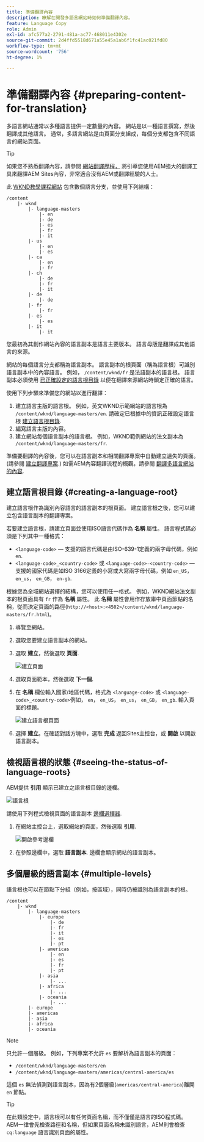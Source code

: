 ```yaml
---
title: 準備翻譯內容
description: 瞭解在開發多語言網站時如何準備翻譯內容。
feature: Language Copy
role: Admin
exl-id: afc577a2-2791-481a-ac77-468011e4302e
source-git-commit: 2d4ffd5518d671a55e45a1ab6f1fc41ac021fd80
workflow-type: tm+mt
source-wordcount: '756'
ht-degree: 1%

---
```


# 準備翻譯內容 {#preparing-content-for-translation}

多語言網站通常以多種語言提供一定數量的內容。 網站是以一種語言撰寫，然後翻譯成其他語言。 通常，多語言網站是由頁面分支組成，每個分支都包含不同語言的網站頁面。

>[!TIP]
>
>如果您不熟悉翻譯內容，請參閱 [網站翻譯歷程，](/help/journey-sites/translation/overview.md) 將引導您使用AEM強大的翻譯工具來翻譯AEM Sites內容，非常適合沒有AEM或翻譯經驗的人士。

此 [WKND教學課程網站](/help/implementing/developing/introduction/develop-wknd-tutorial.md) 包含數個語言分支，並使用下列結構：

```text
/content
    |- wknd
        |- language-masters
            |- en
            |- de
            |- es
            |- fr
            |- it
        |- us
            |- en
            |- es
        |- ca
            |- en
            |- fr
        |- ch
            |- de
            |- fr
            |- it
        |- de
            |- de
        |- fr
            |- fr
        |- es
            |- es
        |- it
            |- it
```

您最初為其創作網站內容的語言副本是語言主要版本。 語言母版是翻譯成其他語言的來源。

網站的每個語言分支都稱為語言副本。 語言副本的根頁面（稱為語言根）可識別語言副本中的內容語言。 例如， `/content/wknd/fr` 是法語副本的語言根。 語言副本必須使用 [已正確設定的語言根目錄](preparation.md#creating-a-language-root) 以便在翻譯來源網站時鎖定正確的語言。

使用下列步驟來準備您的網站以進行翻譯：

1. 建立語言主版的語言根。 例如，英文WKND示範網站的語言根為 `/content/wknd/language-masters/en`. 請確定已根據中的資訊正確設定語言根 [建立語言根目錄](preparation.md#creating-a-language-root).
1. 編寫語言主版的內容。
1. 建立網站每個語言副本的語言根。 例如，WKND範例網站的法文副本為 `/content/wknd/language-masters/fr`.

準備要翻譯的內容後，您可以在語言副本和相關翻譯專案中自動建立遺失的頁面。 (請參閱 [建立翻譯專案](managing-projects.md).) 如需AEM內容翻譯流程的概觀，請參閱 [翻譯多語言網站的內容](overview.md).

## 建立語言根目錄 {#creating-a-language-root}

建立語言根作為識別內容語言的語言副本的根頁面。 建立語言根之後，您可以建立包含語言副本的翻譯專案。

若要建立語言根，請建立頁面並使用ISO語言代碼作為 **名稱** 屬性。 語言程式碼必須是下列其中一種格式：

* `<language-code>`  — 支援的語言代碼是由ISO-639-1定義的兩字母代碼，例如 `en`.
* `<language-code>_<country-code>` 或 `<language-code>-<country-code>`  — 支援的國家代碼是如ISO 3166定義的小寫或大寫兩字母代碼，例如 `en_US`， `en_us`， `en_GB`， `en-gb`.

根據您為全域網站選擇的結構，您可以使用任一格式。 例如，WKND網站法文副本的根頁面具有 `fr` 作為 **名稱** 屬性。 此 **名稱** 屬性會用作存放庫中頁面節點的名稱，從而決定頁面的路徑(`http://<host>:<4502>/content/wknd/language-masters/fr.html`)。

1. 導覽至網站。
1. 選取您要建立語言副本的網站。
1. 選取 **建立**，然後選取 **頁面**.

   ![建立頁面](../assets/create-page.png)

1. 選取頁面範本，然後選取 **下一個**.
1. 在 **名稱** 欄位輸入國家/地區代碼，格式為 `<language-code>` 或 `<language-code>_<country-code>`例如， `en`， `en_US`， `en_us`， `en_GB`， `en_gb`. 輸入頁面的標題。

   ![建立語言根頁面](../assets/create-language-root.png)

1. 選擇 **建立**。在確認對話方塊中，選取 **完成** 返回Sites主控台，或 **開啟** 以開啟語言副本。

## 檢視語言根的狀態 {#seeing-the-status-of-language-roots}

AEM提供 **引用** 顯示已建立之語言根目錄的邊欄。

![語言根](../assets/language-roots.png)

請使用下列程式檢視頁面的語言副本 [邊欄選擇器](/help/sites-cloud/authoring/getting-started/basic-handling.md#rail-selector).

1. 在網站主控台上，選取網站的頁面，然後選取 **引用**.

   ![開啟參考邊欄](../assets/opening-references-rail.png)

1. 在參照邊欄中，選取 **語言副本**. 邊欄會顯示網站的語言副本。

## 多個層級的語言副本 {#multiple-levels}

語言根也可以在節點下分組（例如，按區域），同時仍被識別為語言副本的根。

```text
/content
    |- wknd
        |- language-masters
            |- europe
                |- de
                |- fr
                |- it
                |- es
                ]- pt
            |- americas
                |- en
                |- es
                |- fr
                |- pt
            |- asia
                |- ...
            |- africa
                |- ...
            |- oceania
                |- ...
        |- europe
        |- americas
        |- asia
        |- africa
        |- oceania            
```

>[!NOTE]
>
>只允許一個層級。 例如，下列專案不允許 `es` 要解析為語言副本的頁面：
>
>* `/content/wknd/language-masters/en`
>* `/content/wknd/language-masters/americas/central-america/es`
>
> 這個 `es` 無法偵測到語言副本，因為有2個層級(`americas/central-america`)離開 `en` 節點。

>[!TIP]
>
>在此類設定中，語言根可以有任何頁面名稱，而不僅僅是語言的ISO程式碼。 AEM一律會先檢查路徑和名稱，但如果頁面名稱未識別語言，AEM則會檢查 `cq:language` 語言識別頁面的屬性。
